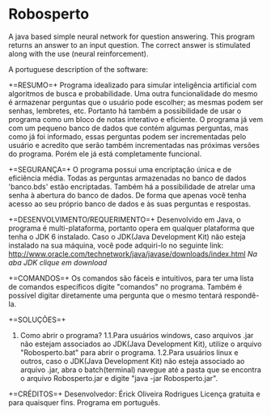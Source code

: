 Robosperto
==========

A java based simple neural network for question answering.
This program returns an answer to an input question. The correct answer is stimulated along with the use (neural reinforcement).


A portuguese description of the software:

+=RESUMO=+
Programa idealizado para simular inteligência artificial com algoritmos de busca e probabilidade. Uma outra funcionalidade do mesmo é armazenar perguntas que o usuário pode escolher; as mesmas podem ser senhas, lembretes, etc. Portanto há também a possibilidade de usar o programa como um bloco de notas interativo e eficiente.
O programa já vem com um pequeno banco de dados que contém algumas perguntas, mas como já foi informado, essas perguntas podem ser incrementadas pelo usuário e acredito que serão também incrementadas nas próximas versões do programa. Porém ele já está completamente funcional.

+=SEGURANÇA=+
O programa possui uma encriptação única e de eficiência média. Todas as perguntas armazenadas no banco de dados 'banco.bds' estão encriptadas. Também há a possibilidade de atrelar uma senha à abertura do banco de dados. De forma que apenas você tenha acesso ao seu próprio banco de dados e às suas perguntas e respostas.

+=DESENVOLVIMENTO/REQUERIMENTO=+
Desenvolvido em Java, o programa é multi-plataforma, portanto opera em qualquer plataforma que tenha o JDK 6 instalado.
Caso o JDK(Java Development Kit) não esteja instalado na sua máquina, você pode adquiri-lo no seguinte link:
http://www.oracle.com/technetwork/java/javase/downloads/index.html
*Na aba JDK clique em download*

+=COMANDOS=+
Os comandos são fáceis e intuitivos, para ter uma lista de comandos específicos digite "comandos" no programa.
Também é possível digitar diretamente uma pergunta que o mesmo tentará respondê-la.

+=SOLUÇÕES=+
1. Como abrir o programa?
	1.1.Para usuários windows, caso arquivos .jar não estejam associados ao JDK(Java Development Kit), utilize o arquivo "Robosperto.bat" para abrir o programa.
	1.2.Para usuários linux e outros, caso o JDK(Java Development Kit) não esteja associado ao arquivo .jar, abra o batch(terminal) navegue até a pasta que se encontra o arquivo Robosperto.jar e digite "java -jar Robosperto.jar".


+=CRÉDITOS=+
Desenvolvedor: Érick Oliveira Rodrigues
Licença gratuita e para quaisquer fins.
Programa em português.
